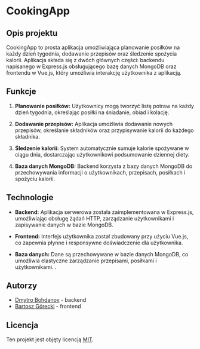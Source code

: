 # CookingApp

## Opis projektu

CookingApp to prosta aplikacja umożliwiająca planowanie posiłków na każdy dzień tygodnia, dodawanie przepisów oraz śledzenie spożycia kalorii. Aplikacja składa się z dwóch głównych części: backendu napisanego w Express.js obsługującego bazę danych MongoDB oraz frontendu w Vue.js, który umożliwia interakcję użytkownika z aplikacją.

## Funkcje

1. **Planowanie posiłków:** Użytkownicy mogą tworzyć listę potraw na każdy dzień tygodnia, określając posiłki na śniadanie, obiad i kolację.

2. **Dodawanie przepisów:** Aplikacja umożliwia dodawanie nowych przepisów, określanie składników oraz przypisywanie kalorii do każdego składnika.

3. **Śledzenie kalorii:** System automatycznie sumuje kalorie spożywane w ciągu dnia, dostarczając użytkownikowi podsumowanie dziennej diety.

4. **Baza danych MongoDB:** Backend korzysta z bazy danych MongoDB do przechowywania informacji o użytkownikach, przepisach, posiłkach i spożyciu kalorii.

## Technologie

- **Backend:** Aplikacja serwerowa została zaimplementowana w Express.js, umożliwiając obsługę żądań HTTP, zarządzanie użytkownikami i zapisywanie danych w bazie MongoDB.

- **Frontend:** Interfejs użytkownika został zbudowany przy użyciu Vue.js, co zapewnia płynne i responsywne doświadczenie dla użytkownika.

- **Baza danych:** Dane są przechowywane w bazie danych MongoDB, co umożliwia elastyczne zarządzanie przepisami, posiłkami i użytkownikami.
.

## Autorzy

- [Dmytro Bohdanov](https://github.com/DmytroBohdanow) - backend
- [Bartosz Górecki](https://github.com/bago31) - frontend

## Licencja

Ten projekt jest objęty licencją [MIT](LICENSE).

